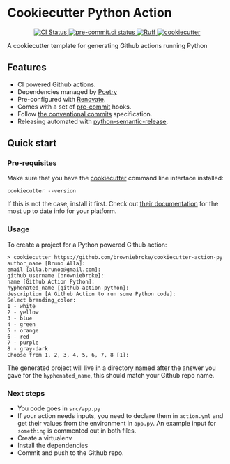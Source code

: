 # Cookiecutter Python Action

<p align="center">
  <a href="https://github.com/browniebroke/cookiecutter-action-py/actions/workflows/ci.yml?query=branch%3Amain">
    <img alt="CI Status" src="https://img.shields.io/github/actions/workflow/status/browniebroke/cookiecutter-action-py/ci.yml?branch=main&label=CI&logo=github&style=flat-square">
  </a>
  <a href="https://results.pre-commit.ci/latest/github/browniebroke/cookiecutter-action-py/main">
    <img alt="pre-commit.ci status" src="https://results.pre-commit.ci/badge/github/browniebroke/cookiecutter-action-py/main.svg">
  </a>
  <a href="https://github.com/astral-sh/ruff">
    <img src="https://img.shields.io/endpoint?url=https://raw.githubusercontent.com/astral-sh/ruff/main/assets/badge/v2.json" alt="Ruff">
  </a>
  <a href="https://github.com/cookiecutter/cookiecutter">
    <img src="https://img.shields.io/badge/cookiecutter-template-D4AA00.svg?style=flat-square&logo=data:image/png;base64,iVBORw0KGgoAAAANSUhEUgAAAA0AAAAPCAYAAAA/I0V3AAAACXBIWXMAAAsTAAALEwEAmpwYAAAAAXNSR0IArs4c6QAAAARnQU1BAACxjwv8YQUAAADHSURBVHgBlZKBDcIgEEVhA0fQCewIOEE7ghvoCN2gOgFugBNInMANxA10As9/tpiTQJv+5JVA/i/cgVJCRLQAO+DBk3rx6IBRqbBYgTCYYiCV5R/HwFIYDWiorHMMhYKBj3oTc//dCZ8tlWVE6CRr8TStNm2ALNpljrrPdS3KDnPZBKdyEjt1YJPZqQUaqLk1sWf1C9L4nUiFNHiZEazki7gXjAf6r9PK2mLwnYRq6pvB6x17daabDYYarAE/zhe4gqPW+sGeD9vRPwSlHFC8AAAAAElFTkSuQmCC" alt="cookiecutter">
  </a>
</p>

A cookiecutter template for generating Github actions running Python

## Features

- CI powered Github actions.
- Dependencies managed by [Poetry]
- Pre-configured with [Renovate].
- Comes with a set of [pre-commit] hooks.
- Follow [the conventional commits][conventional-commits] specification.
- Releasing automated with [python-semantic-release][psr].

## Quick start

### Pre-requisites

Make sure that you have the [cookiecutter][cc-rtd] command line interface installed:

```shell script
cookiecutter --version
```

If this is not the case, install it first. Check out [their documentation][cc-install] for the most up to date info for your platform.

### Usage

To create a project for a Python powered Github action:

```shell
> cookiecutter https://github.com/browniebroke/cookiecutter-action-py
author_name [Bruno Alla]:
email [alla.brunoo@gmail.com]:
github_username [browniebroke]:
name [Github Action Python]:
hyphenated_name [github-action-python]:
description [A Github Action to run some Python code]:
Select branding_color:
1 - white
2 - yellow
3 - blue
4 - green
5 - orange
6 - red
7 - purple
8 - gray-dark
Choose from 1, 2, 3, 4, 5, 6, 7, 8 [1]:
```

The generated project will live in a directory named after the answer you gave for the `hyphenated_name`, this should match your Github repo name.

### Next steps

- You code goes in `src/app.py`
- If your action needs inputs, you need to declare them in `action.yml` and get their values from the environment in `app.py`.
  An example input for `something` is commented out in both files.
- Create a virtualenv
- Install the dependencies
- Commit and push to the Github repo.

[poetry]: https://github.com/astral-sh/uv
[renovate]: https://docs.renovatebot.com/
[pre-commit]: https://pre-commit.com/
[conventional-commits]: https://www.conventionalcommits.org
[psr]: https://github.com/relekang/python-semantic-release
[cc-rtd]: https://cookiecutter.readthedocs.io
[cc-install]: https://cookiecutter.readthedocs.io/en/latest/installation.html
